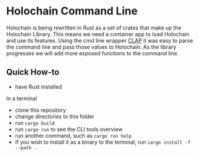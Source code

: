 # Holochain Command Line

Holochain is being rewritten in Rust as a set of crates that make up the Holochain Library. This means we need a container app to load Holochain and use its features. Using the cmd line wrapper [CLAP](https://github.com/kbknapp/clap-rs ) it was easy to parse the command line and pass those values to Holochain.
As the library progresses we will add more exposed functions to the command line.

## Quick How-to
- have Rust installed

In a terminal
- clone this repository
- change directories to this folder
- run `cargo build`
- run `cargo run` to see the CLI tools overview
- run another command, such as `cargo run help`
- If you wish to install it as a binary to the terminal, run `cargo install -f --path .`
